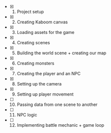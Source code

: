 - [x] 1. Project setup
- [x] 2. Creating Kaboom canvas
- [x] 3. Loading assets for the game
- [x] 4. Creating scenes
- [x] 5. Building the world scene + creating our map
- [x] 6. Creating monsters
- [x] 7. Creating the player and an NPC
- [x] 8. Setting up the camera
- [x] 9. Setting up player movement
- [ ] 10. Passing data from one scene to another
- [ ] 11. NPC logic
- [ ] 12. Implementing battle mechanic + game loop